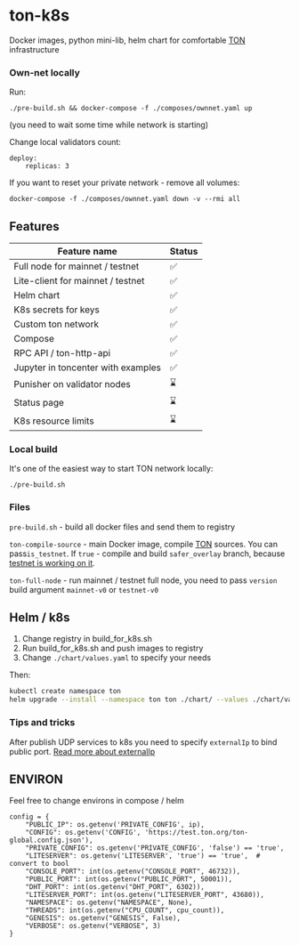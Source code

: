 # ton-k8s

Docker images, python mini-lib, helm chart for comfortable [TON](https://ton.org) infrastructure


### Own-net locally

Run:

```
./pre-build.sh && docker-compose -f ./composes/ownnet.yaml up
```

(you need to wait some time while network is starting)

Change local validators count:

```
deploy:
    replicas: 3
```

If you want to reset your private network - remove all volumes:

```
docker-compose -f ./composes/ownnet.yaml down -v --rmi all
```

## Features

| Feature name                       | Status |
|------------------------------------|--------|
| Full node for mainnet / testnet    | ✅      |
| Lite-client for mainnet / testnet  | ✅      |
| Helm chart                         | ✅      |
| K8s secrets for keys               | ✅      |
| Custom ton network                 | ✅      |
| Compose                            | ✅      |
| RPC API / ton-http-api             | ✅      |
| Jupyter in toncenter with examples | ✅      |
| Punisher on validator nodes        | ⌛      |
| Status page                        | ⌛      |
| K8s resource limits                | ⌛      |

### Local build

It's one of the easiest way to start TON network locally:

```
./pre-build.sh
```

### Files

`pre-build.sh` - build all docker files and send them to registry

`ton-compile-source` - main Docker image, compile [TON](`https://github.com/newton-blockchain/ton/`) sources. You can
pass`is_testnet`. If `true` - compile and build `safer_overlay` branch,
because [testnet is working on it](https://t.me/testnetstatus/3).

`ton-full-node` - run mainnet / testnet full node, you need to pass `version` build argument `mainnet-v0`
or `testnet-v0`

## Helm / k8s

1. Change registry in build_for_k8s.sh
2. Run build_for_k8s.sh and push images to registry
3. Change `./chart/values.yaml` to specify your needs

Then:

```bash
kubectl create namespace ton
helm upgrade --install --namespace ton ton ./chart/ --values ./chart/values.yaml 
```

### Tips and tricks

After publish UDP services to k8s you need to specify `externalIp` to bind public port.
[Read more about externalIp](https://kubernetes.io/docs/concepts/services-networking/service/#external-ips)

## ENVIRON

Feel free to change environs in compose / helm

```
config = {
    "PUBLIC_IP": os.getenv('PRIVATE_CONFIG', ip),
    "CONFIG": os.getenv('CONFIG', 'https://test.ton.org/ton-global.config.json'),
    "PRIVATE_CONFIG": os.getenv('PRIVATE_CONFIG', 'false') == 'true',
    "LITESERVER": os.getenv('LITESERVER', 'true') == 'true',  # convert to bool
    "CONSOLE_PORT": int(os.getenv("CONSOLE_PORT", 46732)),
    "PUBLIC_PORT": int(os.getenv("PUBLIC_PORT", 50001)),
    "DHT_PORT": int(os.getenv("DHT_PORT", 6302)),
    "LITESERVER_PORT": int(os.getenv("LITESERVER_PORT", 43680)),
    "NAMESPACE": os.getenv("NAMESPACE", None),
    "THREADS": int(os.getenv("CPU_COUNT", cpu_count)),
    "GENESIS": os.getenv("GENESIS", False),
    "VERBOSE": os.getenv("VERBOSE", 3)
}
```

